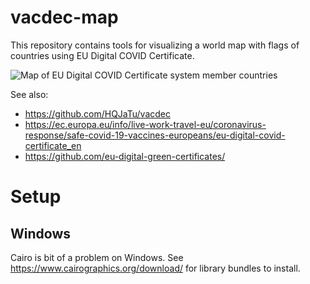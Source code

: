 # vacdec-map
This repository contains tools for visualizing
a world map with flags of countries using
EU Digital COVID Certificate.

![Map of EU Digital COVID Certificate system member countries](https://blog.hqcodeshop.fi/vacdec-map/map.png)

See also:
* https://github.com/HQJaTu/vacdec
* https://ec.europa.eu/info/live-work-travel-eu/coronavirus-response/safe-covid-19-vaccines-europeans/eu-digital-covid-certificate_en
* https://github.com/eu-digital-green-certificates/

# Setup

## Windows
Cairo is bit of a problem on Windows.
See https://www.cairographics.org/download/ for library bundles to install.
